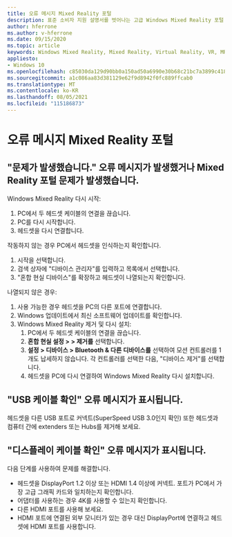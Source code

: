 ```yaml
---
title: 오류 메시지 Mixed Reality 포털
description: 표준 소비자 지원 설명서를 벗어나는 고급 Windows Mixed Reality 포털 메시지 문제 해결
author: hferrone
ms.author: v-hferrone
ms.date: 09/15/2020
ms.topic: article
keywords: Windows Mixed Reality, Mixed Reality, Virtual Reality, VR, MR, 문제 해결, 오류, 도움말, 지원, Mixed Reality 포털
appliesto:
- Windows 10
ms.openlocfilehash: c85030da129d90bb0a150ad50a6990e30b68c21bc7a3899c4182e87acd4b4fa5
ms.sourcegitcommit: a1c086aa83d381129e62f9d8942f0fc889ffcab0
ms.translationtype: MT
ms.contentlocale: ko-KR
ms.lasthandoff: 08/05/2021
ms.locfileid: "115186873"
---
```

# <a name="mixed-reality-portal-error-messages"></a>오류 메시지 Mixed Reality 포털

## <a name="i-got-a-something-went-wrong-error-message-or-im-having-problems-in-the-mixed-reality-portal"></a>"문제가 발생했습니다." 오류 메시지가 발생했거나 Mixed Reality 포털 문제가 발생했습니다.

Windows Mixed Reality 다시 시작:
1. PC에서 두 헤드셋 케이블의 연결을 끊습니다.
2. PC를 다시 시작합니다.
3. 헤드셋을 다시 연결합니다.

작동하지 않는 경우 PC에서 헤드셋을 인식하는지 확인합니다.
1. 시작을 선택합니다.
2. 검색 상자에 "디바이스 관리자"를 입력하고 목록에서 선택합니다. 
3. "혼합 현실 디바이스"를 확장하고 헤드셋이 나열되는지 확인합니다. 

나열되지 않은 경우:
1. 사용 가능한 경우 헤드셋을 PC의 다른 포트에 연결합니다.
2. Windows 업데이트에서 최신 소프트웨어 업데이트를 확인합니다.
3. Windows Mixed Reality 제거 및 다시 설치:
    1. PC에서 두 헤드셋 케이블의 연결을 끊습니다.
    2. **혼합 현실 설정 > > 제거를** 선택합니다.
    3. **설정 > 디바이스 > Bluetooth & 다른 디바이스를** 선택하여 모션 컨트롤러를 1개도 납세하지 않습니다. 각 컨트롤러를 선택한 다음, "디바이스 제거"를 선택합니다.
    4. 헤드셋을 PC에 다시 연결하여 Windows Mixed Reality 다시 설치합니다.
    
## <a name="im-getting-a-check-your-usb-cable-error-message"></a>"USB 케이블 확인" 오류 메시지가 표시됩니다.

헤드셋을 다른 USB 포트로 커넥트(SuperSpeed USB 3.0인지 확인) 또한 헤드셋과 컴퓨터 간에 extenders 또는 Hubs를 제거해 보세요.

## <a name="im-getting-a-check-your-display-cable-error-message"></a>"디스플레이 케이블 확인" 오류 메시지가 표시됩니다.

다음 단계를 사용하여 문제를 해결합니다.
* 헤드셋을 DisplayPort 1.2 이상 또는 HDMI 1.4 이상에 커넥트. 포트가 PC에서 가장 고급 그래픽 카드와 일치하는지 확인합니다.
* 어댑터를 사용하는 경우 4K를 사용할 수 있는지 확인합니다.
* 다른 HDMI 포트를 사용해 보세요.
* HDMI 포트에 연결된 외부 모니터가 있는 경우 대신 DisplayPort에 연결하고 헤드셋에 HDMI 포트를 사용합니다.
